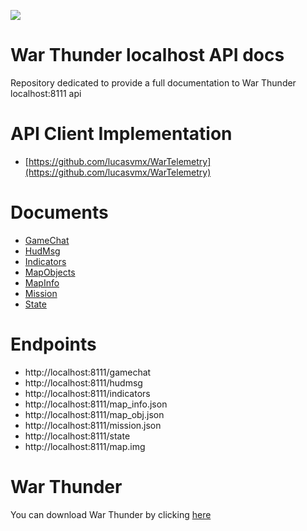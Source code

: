 ![](localhost.png)
# War Thunder localhost API docs
Repository dedicated to provide a full documentation to War Thunder localhost:8111 api

# API Client Implementation
- [https://github.com/lucasvmx/WarTelemetry](https://github.com/lucasvmx/WarTelemetry)

# Documents
- [GameChat](Gamechat/GameChat.md)
- [HudMsg](Hudmsg/Hudmsg.md)
- [Indicators](Indicators/Indicators.md)
- [MapObjects](MapObjects/MapObjects.md)
- [MapInfo](Mapinfo/MapInfo.md)
- [Mission](Mission/Mission.md)
- [State](State/State.md)

# Endpoints
- http://localhost:8111/gamechat
- http://localhost:8111/hudmsg
- http://localhost:8111/indicators
- http://localhost:8111/map_info.json
- http://localhost:8111/map_obj.json
- http://localhost:8111/mission.json
- http://localhost:8111/state
- http://localhost:8111/map.img

# War Thunder
You can download War Thunder by clicking [here](https://warthunder.com/en/game/)
